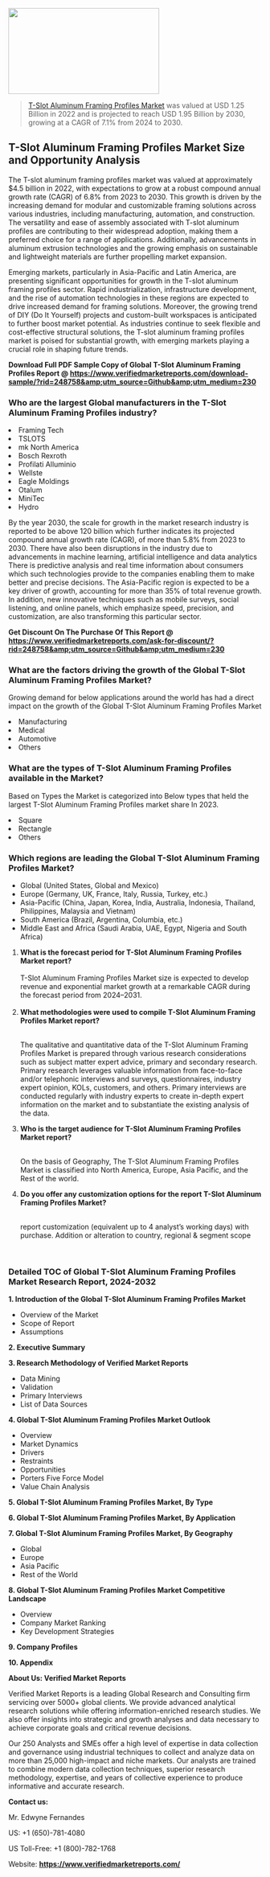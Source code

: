 <img src="https://ffe5etoiles.com/wp-content/uploads/2024/12/MST1-300x171.png" alt="" width="300" height="171" class="alignnone size-medium wp-image-20088" /><blockquote><p><p><a href="https://www.verifiedmarketreports.com/download-sample/?rid=248758&utm_source=Github&utm_medium=230" target="_blank">T-Slot Aluminum Framing Profiles Market</a> was valued at USD 1.25 Billion in 2022 and is projected to reach USD 1.95 Billion by 2030, growing at a CAGR of 7.1% from 2024 to 2030.</p></blockquote><p><h2>T-Slot Aluminum Framing Profiles Market Size and Opportunity Analysis</h2> <p>The T-slot aluminum framing profiles market was valued at approximately $4.5 billion in 2022, with expectations to grow at a robust compound annual growth rate (CAGR) of 6.8% from 2023 to 2030. This growth is driven by the increasing demand for modular and customizable framing solutions across various industries, including manufacturing, automation, and construction. The versatility and ease of assembly associated with T-slot aluminum profiles are contributing to their widespread adoption, making them a preferred choice for a range of applications. Additionally, advancements in aluminum extrusion technologies and the growing emphasis on sustainable and lightweight materials are further propelling market expansion.</p> <p>Emerging markets, particularly in Asia-Pacific and Latin America, are presenting significant opportunities for growth in the T-slot aluminum framing profiles sector. Rapid industrialization, infrastructure development, and the rise of automation technologies in these regions are expected to drive increased demand for framing solutions. Moreover, the growing trend of DIY (Do It Yourself) projects and custom-built workspaces is anticipated to further boost market potential. As industries continue to seek flexible and cost-effective structural solutions, the T-slot aluminum framing profiles market is poised for substantial growth, with emerging markets playing a crucial role in shaping future trends.</p> </p><p class=""><strong>Download Full PDF Sample Copy of Global T-Slot Aluminum Framing Profiles Report @ <a href="https://www.verifiedmarketreports.com/download-sample/?rid=248758&amp;utm_source=Github&amp;utm_medium=230" target="_blank">https://www.verifiedmarketreports.com/download-sample/?rid=248758&amp;utm_source=Github&amp;utm_medium=230</a></strong></p><h3 id="" class="">Who are the largest Global manufacturers in the T-Slot Aluminum Framing Profiles industry?</h3><p><li>Framing Tech</li><li> TSLOTS</li><li> mk North America</li><li> Bosch Rexroth</li><li> Profilati Alluminio</li><li> Wellste</li><li> Eagle Moldings</li><li> Otalum</li><li> MiniTec</li><li> Hydro</li></p><div class=""><div class="" dir="" data-message-author-role="" data-message-id="" data-message-model-slug=""><div class=""><div class=""><div class=""><div class="" dir="" data-message-author-role="" data-message-id="" data-message-model-slug=""><div class=""><div class=""><p>By the year 2030, the scale for growth in the market research industry is reported to be above 120 billion which further indicates its projected compound annual growth rate (CAGR), of more than 5.8% from 2023 to 2030. There have also been disruptions in the industry due to advancements in machine learning, artificial intelligence and data analytics There is predictive analysis and real time information about consumers which such technologies provide to the companies enabling them to make better and precise decisions. The Asia-Pacific region is expected to be a key driver of growth, accounting for more than 35% of total revenue growth. In addition, new innovative techniques such as mobile surveys, social listening, and online panels, which emphasize speed, precision, and customization, are also transforming this particular sector.</p><p><strong>Get Discount On The Purchase Of This Report @&nbsp; <a href="https://www.verifiedmarketreports.com/ask-for-discount/?rid=248758&amp;utm_source=Github&amp;utm_medium=230" target="_blank">https://www.verifiedmarketreports.com/ask-for-discount/?rid=248758&amp;utm_source=Github&amp;utm_medium=230</a></strong></p></div></div></div></div></div></div></div></div><h3 id="" class="">What are the factors driving the growth of the Global T-Slot Aluminum Framing Profiles Market?</h3><p id="" class="">Growing demand for below applications around the world has had a direct impact on the growth of the Global T-Slot Aluminum Framing Profiles Market</p><p id="" class=""><li>Manufacturing</li><li> Medical</li><li> Automotive</li><li> Others</li></p><h3 id="" class="">What are the types of T-Slot Aluminum Framing Profiles available in the Market?</h3><p id="" class="">Based on Types the Market is categorized into Below types that held the largest T-Slot Aluminum Framing Profiles market share In 2023.</p><p id="" class=""><li>Square</li><li> Rectangle</li><li> Others</li></p><h3 id="" class="">Which regions are leading the Global T-Slot Aluminum Framing Profiles Market?</h3><ul><li>Global (United States, Global and Mexico)</li><li>Europe (Germany, UK, France, Italy, Russia, Turkey, etc.)</li><li>Asia-Pacific (China, Japan, Korea, India, Australia, Indonesia, Thailand, Philippines, Malaysia and Vietnam)</li><li>South America (Brazil, Argentina, Columbia, etc.)</li><li>Middle East and Africa (Saudi Arabia, UAE, Egypt, Nigeria and South Africa)</li></ul><p><ol><li><strong>What is the forecast period for T-Slot Aluminum Framing Profiles Market report?<br /></strong><br /><span data-sheets-root="1" data-sheets-value="{&quot;1&quot;:2,&quot;2&quot;:&quot;XXXX size is expected to develop revenue and exponential market growth at a remarkable CAGR during the forecast period from 2024&ndash;2030.&quot;}" data-sheets-userformat="{&quot;2&quot;:12674,&quot;4&quot;:{&quot;1&quot;:2,&quot;2&quot;:16776960},&quot;10&quot;:2,&quot;11&quot;:0,&quot;15&quot;:&quot;Arial&quot;,&quot;16&quot;:12}">T-Slot Aluminum Framing Profiles Market size is expected to develop revenue and exponential market growth at a remarkable CAGR during the forecast period from 2024&ndash;2031.</span><br /><br /></li><li><strong>What methodologies were used to compile T-Slot Aluminum Framing Profiles Market report?<br /><br /></strong><p>The qualitative and quantitative data of the&nbsp;T-Slot Aluminum Framing Profiles Market is prepared through various research considerations such as subject matter expert advice, primary and secondary research. Primary research leverages valuable information from face-to-face and/or telephonic interviews and surveys, questionnaires, industry expert opinion, KOLs, customers, and others. Primary interviews are conducted regularly with industry experts to create in-depth expert information on the market and to substantiate the existing analysis of the data.&nbsp;</p></li><li><strong>Who is the target audience for T-Slot Aluminum Framing Profiles Market report?<br /><br /></strong><p>On the basis of Geography, The&nbsp;T-Slot Aluminum Framing Profiles Market is classified into North America, Europe, Asia Pacific, and the Rest of the world.</p></li><li><strong>Do you offer any customization options for the report T-Slot Aluminum Framing Profiles Market?<br /><br /></strong><p>report customization (equivalent up to 4 analyst&rsquo;s working days) with purchase. Addition or alteration to country, regional &amp; segment scope</p><p>&nbsp;</p></li></ol></p><h3 id="" class="">Detailed TOC of Global T-Slot Aluminum Framing Profiles Market Research Report, 2024-2032</h3><p id="" class=""><strong>1. Introduction of the Global T-Slot Aluminum Framing Profiles Market</strong></p><ul><li>Overview of the Market</li><li>Scope of Report</li><li>Assumptions</li></ul><p id="" class=""><strong>2. Executive Summary</strong></p><p id="" class=""><strong>3. Research Methodology of&nbsp;Verified Market Reports</strong></p><ul><li>Data Mining</li><li>Validation</li><li>Primary Interviews</li><li>List of Data Sources</li></ul><p id="" class=""><strong>4. Global T-Slot Aluminum Framing Profiles Market Outlook</strong></p><ul><li>Overview</li><li>Market Dynamics</li><li>Drivers</li><li>Restraints</li><li>Opportunities</li><li>Porters Five Force Model</li><li>Value Chain Analysis</li></ul><p id="" class=""><strong>5. Global T-Slot Aluminum Framing Profiles Market, By&nbsp;Type</strong></p><p id="" class=""><strong>6. Global T-Slot Aluminum Framing Profiles Market, By Application</strong></p><p id="" class=""><strong>7. Global T-Slot Aluminum Framing Profiles Market, By Geography</strong></p><ul><li>Global</li><li>Europe</li><li>Asia Pacific</li><li>Rest of the World</li></ul><p id="" class=""><strong>8. Global T-Slot Aluminum Framing Profiles Market Competitive Landscape</strong></p><ul><li>Overview</li><li>Company Market Ranking</li><li>Key Development Strategies</li></ul><p id="" class=""><strong>9. Company Profiles</strong></p><p id="" class=""><strong>10. Appendix</strong></p><p id="" class=""><strong>About Us: Verified Market Reports</strong></p><p id="" class="">Verified Market Reports is a leading Global Research and Consulting firm servicing over 5000+ global clients. We provide advanced analytical research solutions while offering information-enriched research studies. We also offer insights into strategic and growth analyses and data necessary to achieve corporate goals and critical revenue decisions.</p><p id="" class="">Our 250 Analysts and SMEs offer a high level of expertise in data collection and governance using industrial techniques to collect and analyze data on more than 25,000 high-impact and niche markets. Our analysts are trained to combine modern data collection techniques, superior research methodology, expertise, and years of collective experience to produce informative and accurate research.</p><p id="" class=""><strong>Contact us:</strong></p><p id="" class="">Mr. Edwyne Fernandes</p><p id="" class="">US: +1 (650)-781-4080</p><p id="" class="">US Toll-Free: +1 (800)-782-1768</p><p id="" class="">Website: <a target="" data-test-app-aware-link=""><strong>https://www.verifiedmarketreports.com/</strong></a></p>
